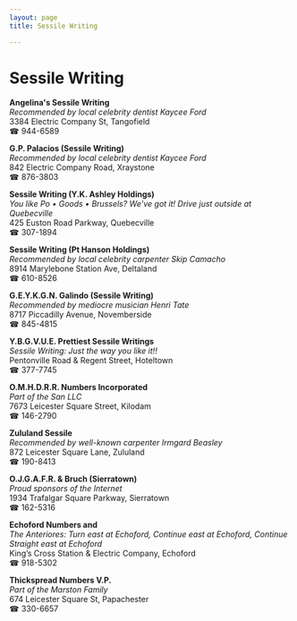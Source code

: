```yaml
---
layout: page 
title: Sessile Writing

---
```



# Sessile Writing


 **Angelina's Sessile Writing**  
_Recommended by local celebrity dentist Kaycee Ford_  
3384 Electric Company St, Tangofield  
☎ 944-6589

**G.P. Palacios (Sessile Writing)**  
_Recommended by local celebrity dentist Kaycee Ford_  
842 Electric Company Road, Xraystone  
☎ 876-3803

**Sessile Writing (Y.K. Ashley Holdings)**  
_You like Po • Goods • Brussels? We've got it! 
Drive just outside at Quebecville_  
425 Euston Road Parkway, Quebecville  
☎ 307-1894

**Sessile Writing (Pt Hanson Holdings)**  
_Recommended by local celebrity carpenter Skip Camacho_  
8914 Marylebone Station Ave, Deltaland  
☎ 610-8526

**G.E.Y.K.G.N. Galindo (Sessile Writing)**  
_Recommended by mediocre musician Henri Tate_  
8717 Piccadilly Avenue, Novemberside  
☎ 845-4815

**Y.B.G.V.U.E. Prettiest Sessile Writings**  
_Sessile Writing: Just the way you like it!!_  
Pentonville Road & Regent Street, Hoteltown  
☎ 377-7745

**O.M.H.D.R.R. Numbers Incorporated**  
_Part of the San LLC_  
7673 Leicester Square Street, Kilodam  
☎ 146-2790

**Zululand Sessile**  
_Recommended by well-known carpenter Irmgard Beasley_  
872 Leicester Square Lane, Zululand  
☎ 190-8413

**O.J.G.A.F.R. & Bruch (Sierratown)**  
_Proud sponsors of the Internet_  
1934 Trafalgar Square Parkway, Sierratown  
☎ 162-5316

**Echoford Numbers and**  
_The Anteriores: Turn east at Echoford, Continue east at Echoford, Continue Straight east at Echoford_  
King’s Cross Station & Electric Company, Echoford  
☎ 918-5302

**Thickspread Numbers V.P.**  
_Part of the Marston Family_  
674 Leicester Square St, Papachester  
☎ 330-6657

